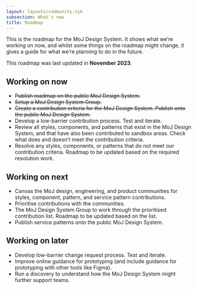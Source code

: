 ```yaml
---
layout: layouts/community.njk
subsection: What's new
title: Roadmap
---
```


This is the roadmap for the MoJ Design System. It shows what we’re working on now, and whilst some things on the roadmap might change, it gives a guide for what we’re planning to do in the future.

This roadmap was last updated in **November 2023**.

## Working on now

- ~~Publish roadmap on the public MoJ Design System.~~
- ~~Setup a MoJ Design System Group.~~
- ~~Create a contribution criteria for the MoJ Design System. Publish onto the public MoJ Design System.~~
- Develop a low-barrier contribution process. Test and iterate.
- Review all styles, components, and patterns that exist in the MoJ Design System, and that have also been contributed to sandbox areas. Check what does and doesn’t meet the contribution criteria.
- Resolve any styles, components, or patterns that do not meet our contribution criteria. Roadmap to be updated based on the required resolution work.

## Working on next

- Canvas the MoJ design, engineering, and product communities for styles, component, pattern, and service pattern contributions.
- Prioritise contributions with the communities.
- The MoJ Design System Group to work through the prioritised contribution list. Roadmap to be updated based on the list.
- Publish service patterns onto the public MoJ Design System.

## Working on later

- Develop low-barrier change request process. Test and iterate.
- Improve online guidance for prototyping (and include guidance for prototyping with other tools like Figma).
- Run a discovery to understand how the MoJ Design System might further support teams.
